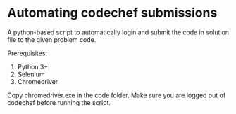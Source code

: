 # Automating codechef submissions

A python-based script to automatically login and submit the code in solution file to the given problem code.

Prerequisites:
1. Python 3+
2. Selenium
3. Chromedriver

Copy chromedriver.exe in the code folder.
Make sure you are logged out of codechef before running the script.